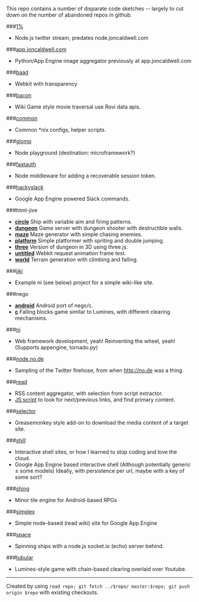 This repo contains a number of disparate code sketches -- largely to cut down on the number of abandoned repos in github.

###[1%](https://github.com/arkie/proto/tree/1%25)
 - Node.js twitter stream, predates node.joncaldwell.com

###[app.joncaldwell.com](https://github.com/arkie/proto/tree/app.joncaldwell.com)
 - Python/App Engine image aggregator previously at app.joncaldwell.com

###[baad](https://github.com/arkie/proto/tree/baad)
 - Webkit with transparency

###[bacon](https://github.com/arkie/proto/tree/bacon)
 - Wiki Game style movie traversal use Rovi data apis.

###[common](https://github.com/arkie/proto/tree/common)
 - Common *nix configs, helper scripts.

###[glomp](https://github.com/arkie/proto/tree/glomp)
 - Node playground (destination: microframework?)

###[fastauth](https://github.com/arkie/proto/tree/fastauth)
 - Node middleware for adding a recoverable session token.

###[hackyslack](https://github.com/arkie/proto/tree/hackyslack)
 - Google App Engine powered Slack commands.

###html-jive
 - **[circle](https://github.com/arkie/proto/tree/html-jive/circle)** Ship with variable aim and firing patterns.
 - **[dungeon](https://github.com/arkie/proto/tree/html-jive/dungeon)** Game server with dungeon shooter with destructible walls.
 - **[maze](https://github.com/arkie/proto/tree/html-jive/maze)** Maze generator with simple chasing enemies.
 - **[platform](https://github.com/arkie/proto/tree/html-jive/platform)** Simple platformer with spriting and double jumping.
 - **[three](https://github.com/arkie/proto/tree/html-jive/three)** Version of dungeon in 3D using three.js.
 - **[untitled](https://github.com/arkie/proto/tree/html-jive/untitled)** Webkit request animation frame test.
 - **[world](https://github.com/arkie/proto/tree/html-jive/world)** Terrain generation with climbing and falling.

###[jiki](https://github.com/arkie/proto/tree/jiki)
 - Example ni (see below) project for a simple wiki-like site.

###nego
 - **[android](https://github.com/arkie/proto/tree/nego/android)** Android port of nego/c.
 - **[c](https://github.com/arkie/proto/tree/nego/c)** Falling blocks game similar to Lumines, with different clearing mechanisms.

###[ni](https://github.com/arkie/proto/tree/ni)
 - Web framework development, yeah! Reinventing the wheel, yeah! (Supports appengine, tornado.py)

###[node.no.de](https://github.com/arkie/proto/tree/node.no.de)
 - Sampling of the Twitter firehose, from when http://no.de was a thing.

###[read](https://github.com/arkie/proto/tree/read)
 - RSS content aggregator, with selection from script extractor.
 - [JS script](https://github.com/arkie/proto/blob/read/static/read.js) to look for next/previous links, and find primary content.

###[selector](https://github.com/arkie/proto/tree/selector)
 - Greasemonkey style add-on to download the media content of a target site.

###[shill](https://github.com/arkie/proto/tree/shill)
 - Interactive shell sites, or how I learned to stop coding and love the cloud. 
 - Google App Engine based interactive shell (Although potentially generic ± some models)
   Ideally, with persistence per url, maybe with a key of some sort?

###[shing](https://github.com/arkie/proto/tree/shing)
 - Minor tile engine for Android-based RPGs

###[simplex](https://github.com/arkie/proto/tree/simplex)
 - Simple node-based (read wiki) site for Google App Engine

###[space](https://github.com/arkie/proto/tree/space)
 - Spinning ships with a node.js socket.io (echo) server behind.

###[tubular](https://github.com/arkie/proto/tree/tubular)
 - Lumines-style game with chain-based clearing overlaid over Youtube.

<hr>

Created by using ```read repo; git fetch ../$repo/ master:$repo; git push origin $repo``` with existing checkouts.
